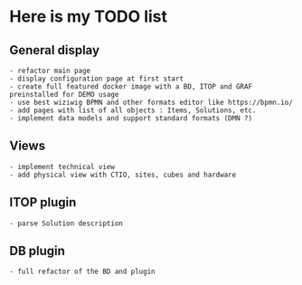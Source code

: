 # Here is my TODO list

## General display
	- refactor main page
	- display configuration page at first start
	- create full featured docker image with a BD, ITOP and GRAF preinstalled for DEMO usage
	- use best wiziwig BPMN and other formats editor like https://bpmn.io/
	- add pages with list of all objects : Items, Solutions, etc.
	- implement data models and support standard formats (DMN ?)

## Views
	- implement technical view
	- add physical view with CTIO, sites, cubes and hardware
 
## ITOP plugin
	- parse Solution description

## DB plugin
	- full refactor of the BD and plugin